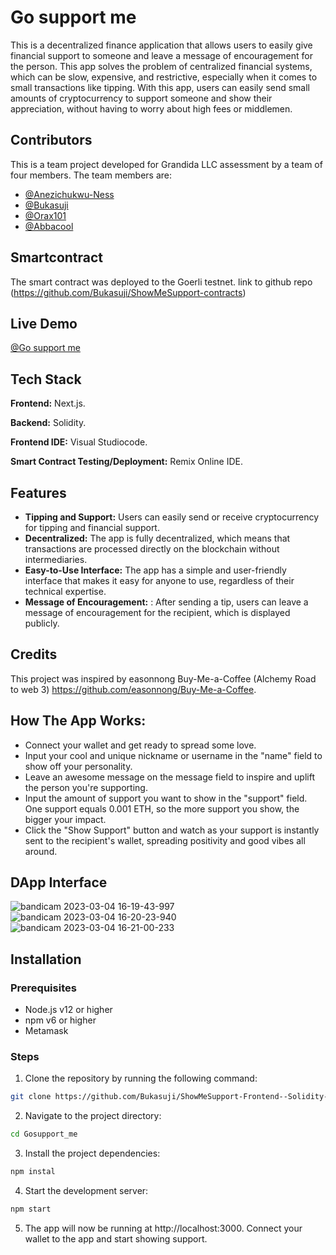 

# Go support me

 This is a decentralized finance application that allows users to easily give financial support to someone and leave a message of encouragement for the person. This app solves the problem of centralized financial systems, which can be slow, expensive, and restrictive, especially when it comes to small transactions like tipping. With this app, users can easily send small amounts of cryptocurrency to support someone and show their appreciation, without having to worry about high fees or middlemen.
  
## Contributors
This is a team project developed for Grandida LLC assessment by a team of four members. The team members are:

- [@Anezichukwu-Ness](https://github.com/Anezichukwu-Ness)
- [@Bukasuji](https://github.com/Bukasuji)
- [@Orax101](https://github.com/Orax101)
- [@Abbacool](https://github.com/Abbacool)

## Smartcontract
The smart contract was deployed to the Goerli testnet.
link to github repo (https://github.com/Bukasuji/ShowMeSupport-contracts)
 
 ## Live Demo
 
[@Go support me](https://show-me-support-frontend-solidity-de-fi-tipping-app.vercel.app/)
 
 ## Tech Stack

**Frontend:** Next.js.  

**Backend:** Solidity.

**Frontend IDE:** Visual Studiocode. 

**Smart Contract Testing/Deployment:** Remix Online IDE. 




## Features
  
- **Tipping and Support:**  Users can easily send or receive cryptocurrency for tipping and financial support.
- **Decentralized:** The app is fully decentralized, which means that transactions are processed directly on the blockchain without intermediaries.
- **Easy-to-Use Interface:** The app has a simple and user-friendly interface that makes it easy for anyone to use, regardless of their technical expertise.
- **Message of Encouragement:** : After sending a tip, users can leave a message of encouragement for the recipient, which is displayed publicly.

## Credits 
This project was inspired by easonnong Buy-Me-a-Coffee (Alchemy Road to web 3)
https://github.com/easonnong/Buy-Me-a-Coffee.

## How The App Works:

- Connect your wallet and get ready to spread some love.
- Input your cool and unique nickname or username in the "name" field to show off your personality.
- Leave an awesome message on the message field to inspire and uplift the person you're supporting.
- Input the amount of support you want to show in the "support" field. One support equals 0.001 ETH, so the more support you show, the bigger your impact.
- Click the "Show Support" button and watch as your support is instantly sent to the recipient's wallet, spreading positivity and good vibes all around.

 ## DApp Interface
![bandicam 2023-03-04 16-19-43-997](https://user-images.githubusercontent.com/74817012/222915502-62219b4a-e7b6-42b6-8cf9-c4d42ac7ff8c.jpg)
![bandicam 2023-03-04 16-20-23-940](https://user-images.githubusercontent.com/74817012/222915506-82f05749-33f2-4d66-939d-ab8fe909178d.jpg)
![bandicam 2023-03-04 16-21-00-233](https://user-images.githubusercontent.com/74817012/222915509-5d5f40dd-8dd9-45d3-b074-0c603fab7ac2.jpg)

## Installation
### Prerequisites
- Node.js v12 or higher
- npm v6 or higher
- Metamask 

### Steps
1) Clone the repository by running the following command:
```bash
git clone https://github.com/Bukasuji/ShowMeSupport-Frontend--Solidity-DeFi-Tipping-app.git
```

2) Navigate to the project directory:
```bash 
cd Gosupport_me
```

3) Install the project dependencies:
```bash 
npm instal
```

4) Start the development server:
```bash 
npm start
```

5) The app will now be running at http://localhost:3000. Connect your wallet to the app and start showing support.



